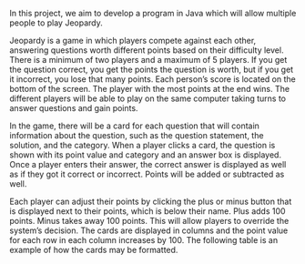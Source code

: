 In this project, we aim to develop a program in Java which will allow multiple people to play Jeopardy.

Jeopardy is a game in which players compete against each other, answering questions worth different points based on their difficulty level. There is a minimum of two players and a maximum of 5 players. If you get the question correct, you get the points the question is worth, but if you get it incorrect, you lose that many points. Each person’s score is located on the bottom of the screen. The player with the most points at the end wins. The different players will be able to play on the same computer taking turns to answer questions and gain points.

In the game, there will be a card for each question that will contain information about the question, such as the question statement, the solution, and the category. When a player clicks a card, the question is shown with its point value and category and an answer box is displayed. Once a player enters their answer, the correct answer is displayed as well as if they got it correct or incorrect. Points will be added or subtracted as well.

Each player can adjust their points by clicking the plus or minus button that is displayed next to their points, which is below their name. Plus adds 100 points. Minus takes away 100 points. This will allow players to override the system’s decision. The cards are displayed in columns and the point value for each row in each column increases by 100. The following table is an example of how the cards may be formatted.
